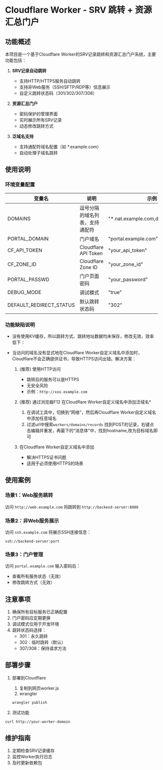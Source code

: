 # Cloudflare Worker - SRV 跳转 + 资源汇总门户

## 功能概述

本项目是一个基于Cloudflare Worker的SRV记录跳转和资源汇总门户系统，主要功能包括：

1. **SRV记录自动跳转**
   - 支持HTTP/HTTPS服务自动跳转
   - 支持非Web服务（SSH/SFTP/RDP等）信息展示
   - 自定义跳转状态码（301/302/307/308）

2. **资源汇总门户**
   - 密码保护的管理界面
   - 实时展示所有SRV记录
   - 动态修改跳转方式

3. **泛域名支持**
   - 支持通配符域名配置（如 *.example.com）
   - 自动处理子域名跳转

## 使用说明

### 环境变量配置

| 变量名 | 说明 | 示例 |
|--------|------|------|
| DOMAINS | 逗号分隔的域名列表，支持通配符 | "*.nat.example.com,d1.example.com" |
| PORTAL_DOMAIN | 门户域名 | "portal.example.com" |
| CF_API_TOKEN | Cloudflare API Token | "your_api_token" |
| CF_ZONE_ID | Cloudflare Zone ID | "your_zone_id" |
| PORTAL_PASSWD | 门户页面密码 | "your_password" |
| DEBUG_MODE | 调试模式 | "true" |
| DEFAULT_REDIRECT_STATUS | 默认跳转状态码 | "302" |

### 功能缺陷说明

* 没有使用KV缓存，所以跳转方式、跳转地址数据均未保存，修改无效，效率低下：

* 当访问的域名没有显式地在Cloudflare Worker自定义域名中添加时，Cloudflare不会正确提供证书，导致HTTPS访问出错。解决方案：

   1. (推荐) 使用HTTP访问
      - 跳转后的服务可以是HTTPS
      - 无安全风险
      - 示例：`http://xxx.example.com`

   2. (推荐) 通过浏览器F12 在Cloudflare Worker自定义域名中添加泛域名* 
      1. 在调试工具中，切换到“网络”，然后再Cloudflare Worker自定义域名中添加任意域名
      2. 过滤url中搜索`workers/domains/records` 找到POST的记录，右键点击编辑并重发，再最下的“消息体”中，找到hostname,改为目标域名即可

   3. 在Cloudflare Worker自定义域名中添加
      - 解决HTTPS证书问题
      - 适用于必须使用HTTPS的场景




## 使用案例

### 场景1：Web服务跳转
访问 `http://web.example.com` 将跳转到 `http://backend-server:8080`

### 场景2：非Web服务展示
访问 `ssh.example.com` 将展示SSH连接信息：
```
ssh://backend-server:port
```

### 场景3：门户管理
访问 `portal.example.com` 输入密码后：
- 查看所有服务状态（无效）
- 修改跳转方式（无效）

## 注意事项

1. 确保所有目标服务已正确配置
2. 门户密码应定期更换
3. 调试模式仅用于开发环境
4. 跳转状态码选择：
   - 301：永久跳转
   - 302：临时跳转（默认）
   - 307/308：保持请求方法

## 部署步骤

1. 部署到Cloudflare
   1. 复制到网页worker.js
   2. wrangler
   ```bash
   wrangler publish
   ```

2. 测试功能
```bash
curl http://your-worker-domain
```

## 维护指南

1. 定期检查SRV记录缓存
2. 监控Worker执行日志
3. 及时更新依赖包